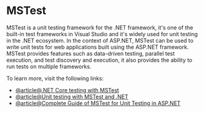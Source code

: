 # MSTest

MSTest is a unit testing framework for the .NET framework, it's one of the built-in test frameworks in Visual Studio and it's widely used for unit testing in the .NET ecosystem. In the context of ASP.NET, MSTest can be used to write unit tests for web applications built using the ASP.NET framework. MSTest provides features such as data-driven testing, parallel test execution, and test discovery and execution, it also provides the ability to run tests on multiple frameworks.

To learn more, visit the following links:

- [@article@.NET Core testing with MSTest](https://www.oreilly.com/library/view/c-and-net/9781788292481/aa08c601-f374-4e31-be8e-8eb69d63bd19.xhtml)
- [@article@Unit testing with MSTest and .NET](https://learn.microsoft.com/en-us/dotnet/core/testing/unit-testing-with-mstest)
- [@article@Complete Guide of MSTest for Unit Testing in ASP.NET](https://sweetcode.io/a-complete-guide-of-mstest-for-unit-testing-in-asp-net/)
